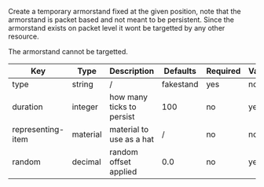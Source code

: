 Create a temporary armorstand fixed at the given position, note that the armorstand is packet based and not meant to be persistent. Since the armorstand exists on packet level it wont be targetted by any other resource.

The armorstand cannot be targetted.

| Key | Type | Description | Defaults | Required | Variable |
|-|-|-|-|-|-|
| type | string | / | fakestand | yes | no |
| duration | integer | how many ticks to persist | 100 | no | yes |
| representing-item | material | material to use as a hat | / | no | no |
| random | decimal | random offset applied | 0.0 | no | yes |